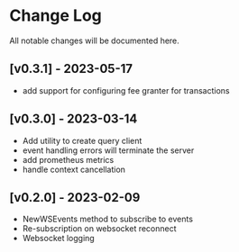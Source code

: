 # Change Log

All notable changes will be documented here.

## [v0.3.1] - 2023-05-17
- add support for configuring fee granter for transactions
## [v0.3.0] - 2023-03-14

- Add utility to create query client
- event handling errors will terminate the server
- add prometheus metrics
- handle context cancellation
## [v0.2.0] - 2023-02-09

- NewWSEvents method to subscribe to events
- Re-subscription on websocket reconnect
- Websocket logging
